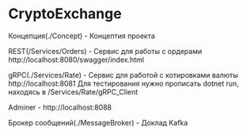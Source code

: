 # CryptoExchange

Концепция(./Concept) - Концептия проекта

REST(/Services/Orders) - Сервис для работы с ордерами
http://localhost:8080/swagger/index.html

gRPC(./Services/Rate) - Сервис для работой с котировками валюты
http://localhost:8081
Для тестирования нужно прописать dotnet run, находясь в /Services/Rate/gRPC_Client

Adminer - http://localhost:8088

Брокер сообщений(./MessageBroker) - Доклад Kafka
